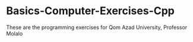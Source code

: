 # Basics-Computer-Exercises-Cpp

These are the programming exercises for Qom Azad University, Professor Molalo
